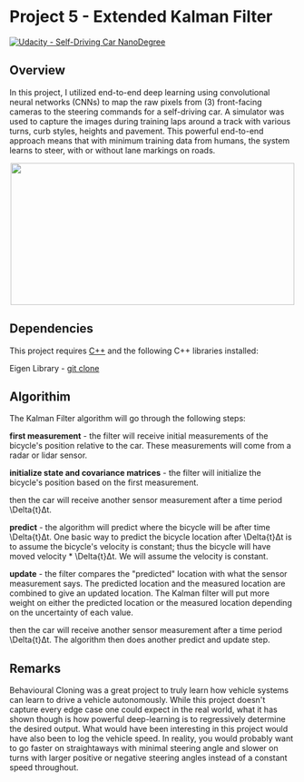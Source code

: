 # Project 5 - Extended Kalman Filter

[![Udacity - Self-Driving Car NanoDegree](https://s3.amazonaws.com/udacity-sdc/github/shield-carnd.svg)](http://www.udacity.com/drive)  

Overview
---

In this project, I utilized end-to-end deep learning using convolutional neural networks (CNNs) to map the raw pixels from (3) front-facing cameras to the steering commands for a self-driving car. A simulator was used to capture the images during training laps around a track with various turns, curb styles, heights and pavement. This powerful end-to-end approach means that with minimum training data from humans, the system learns to steer, with or without lane markings on roads.

<p align="center">
<img width="500" height="250" src="https://github.com/silverwhere/Self-Driving-Car-Nanodegree---Udacity/blob/main/Project%204%20-%20Behavioural%20Cloning/behavioral_cloning_gif.gif"
</p>



Dependencies
---

This project requires [C++](https://isocpp.org/) and the following C++ libraries installed:  
  
  Eigen Library - [git clone](https://gitlab.com/libeigen/eigen.git)  
 
Algorithim
---

The Kalman Filter algorithm will go through the following steps:  

**first measurement** - the filter will receive initial measurements of the bicycle's position relative to the car. These measurements will come from a radar or lidar sensor.  


**initialize state and covariance matrices** - the filter will initialize the bicycle's position based on the first measurement.  

then the car will receive another sensor measurement after a time period \Delta{t}Δt. 

**predict** - the algorithm will predict where the bicycle will be after time \Delta{t}Δt. One basic way to predict the bicycle location after \Delta{t}Δt is to assume the bicycle's velocity is constant; thus the bicycle will have moved velocity * \Delta{t}Δt.  We will assume the velocity is constant.  

**update** - the filter compares the "predicted" location with what the sensor measurement says. The predicted location and the measured location are combined to give an updated location. The Kalman filter will put more weight on either the predicted location or the measured location depending on the uncertainty of each value.  

then the car will receive another sensor measurement after a time period \Delta{t}Δt. The algorithm then does another predict and update step.
 
  
Remarks
---

Behavioural Cloning was a great project to truly learn how vehicle systems can learn to drive a vehicle autonomously.  While this project doesn't capture every edge case one could expect in the real world, what it has shown though is how powerful deep-learning is to regressively determine the desired output.  What would have been interesting in this project would have also been to log the vehicle speed.  In reality, you would probably want to go faster on straightaways with minimal steering angle and slower on turns with larger positive or negative steering angles instead of a constant speed throughout.   
